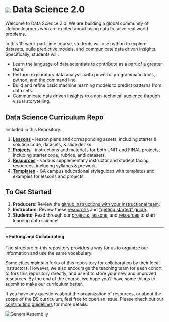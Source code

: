 # ![](https://ga-dash.s3.amazonaws.com/production/assets/logo-9f88ae6c9c3871690e33280fcf557f33.png) Data Science 2.0

Welcome to Data Science 2.0! We are building a global community of lifelong learners who are excited about using data to solve real world problems. 

In this 10 week part-time course, students will use python to explore datasets, build predictive models, and communicate data driven insights. Specifically, students will:
- Learn the language of data scientists to contribute as a part of a greater team.
- Perform exploratory data analysis with powerful programmatic tools, python, and the command line.
- Build and refine basic machine learning models to predict patterns from data sets.
- Communicate data driven insights to a non-technical audience through visual storytelling.


## Data Science Curriculum Repo

Included in this Repository:

1. [**Lessons**](./lessons/) - lesson plans and corresponding assets, including starter & solution code, datasets, & slide decks.
2. [**Projects**](./projects/) - instructions and materials for both UNIT and FINAL projects, including starter code, rubrics, and datasets.
3. [**Resources**](./resources/) - various supplementary instructor and student facing resources, including syllabus & prework.
4. [**Templates**](./templates/) - GA campus educational styleguides with templates and examples for lessons and projects.


## To Get Started
1. **Producers**: Review the [github instructions with your instructional team](./resources/instructor-resources/github-repo-instance-guide.md).
2. **Instructors**: Review these [resources](./resources/readme.md) and ["getting started" guide](./resources/instructor-resources/instructor-prep.md).
3. **Students**: Read through our [projects](./projects/readme.md), [lessons](./lessons/readme.md), and [resources](./resources/student-resources/) to start learning data science!

---

#### ⑃ Forking and Collaborating

The structure of this repository provides a way for us to organize our information and use the same vocabulary.

Some cities maintain forks of this repository for collaboration by their local instructors. However, we also encourage the teaching team for each cohort to fork this repository directly, and use it to store your new and improved resources. By the end of the course, we hope you'll have some things to submit to make our curriculum better.

If you have any questions about the organization of resources, or about the scope of the DS curriculum, feel free to open an issue. Please check out our [contributing guidelines](contributing.md) for more details.

![GeneralAssemb.ly](https://github.com/generalassembly/ga-ruby-on-rails-for-devs/raw/master/images/ga.png "GeneralAssemb.ly")

